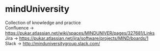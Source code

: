 # mindUniversity
Collection of knowledge and practice <br/>
Confluence -> https://pukar.atlassian.net/wiki/spaces/MINDUNIVER/pages/327681/Links <br/>
Jira -> https://pukar.atlassian.net/jira/software/projects/MIND/boards/1 <br/>
Slack -> http://minduniversitygroup.slack.com/ <br/>

